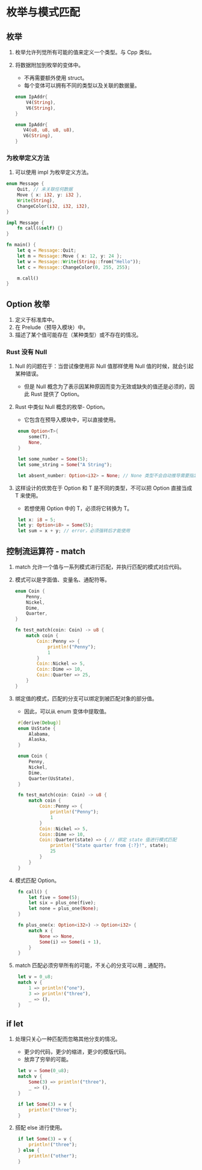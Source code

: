 # 枚举与模式匹配

## 枚举

1. 枚举允许列觉所有可能的值来定义一个类型。与 Cpp 类似。
2. 将数据附加到枚举的变体中。

   - 不再需要额外使用 struct。
   - 每个变体可以拥有不同的类型以及关联的数据量。

   ```rust
   enum IpAddr{
       V4(String),
       V6(String),
   }

   enum IpAddr{
      V4(u8, u8, u8, u8),
      V6(String),
   }
   ```

### 为枚举定义方法

1. 可以使用 impl 为枚举定义方法。

```rust
enum Message {
    Quit, // 未关联任何数据
    Move { x: i32, y: i32 },
    Write(String),
    ChangeColor(i32, i32, i32),
}

impl Message {
    fn call(&self) {}
}

fn main() {
    let q = Message::Quit;
    let m = Message::Move { x: 12, y: 24 };
    let w = Message::Write(String::from("Hello"));
    let c = Message::ChangeColor(0, 255, 255);

    m.call()
}
```

## Option 枚举

1. 定义于标准库中。
2. 在 Prelude（预导入模块）中。
3. 描述了某个值可能存在（某种类型）或不存在的情况。

### Rust 没有 Null

1. Null 的问题在于：当尝试像使用非 Null 值那样使用 Null 值的时候，就会引起某种错误。

   - 但是 Null 概念为了表示因某种原因而变为无效或缺失的值还是必须的，因此 Rust 提供了 Option。

2. Rust 中类似 Null 概念的枚举- Option<T>。

   - 它包含在预导入模块中，可以直接使用。

   ```rust
    enum Option<T>{
        some(T),
        None,
    }

    let some_number = Some(5);
    let some_string = Some("A String");

    let absent_number: Option<i32> = None; // None 类型不会自动推导需要指定
   ```

3. 这样设计的优势在于 Option<T> 和 T 是不同的类型，不可以把 Option<T> 直接当成 T 来使用。

   - 若想使用 Option<T> 中的 T，必须将它转换为 T。

   ```rust
    let x: i8 = 5;
    let y: Option<i8> = Some(5);
    let sum = x + y; // error，必须强转后才能使用
   ```

## 控制流运算符 - match

1. match 允许一个值与一系列模式进行匹配，并执行匹配的模式对应代码。
2. 模式可以是字面值、变量名、通配符等。

   ```rust
   enum Coin {
       Penny,
       Nickel,
       Dime,
       Quarter,
   }

   fn test_match(coin: Coin) -> u8 {
       match coin {
           Coin::Penny => {
               println!("Penny");
               1
           }
           Coin::Nickel => 5,
           Coin::Dime => 10,
           Coin::Quarter => 25,
       }
   }
   ```

3. 绑定值的模式，匹配的分支可以绑定到被匹配对象的部分值。

   - 因此，可以从 enum 变体中提取值。

   ```rust
    #[derive(Debug)]
    enum UsState {
        Alabama,
        Alaska,
    }

    enum Coin {
        Penny,
        Nickel,
        Dime,
        Quarter(UsState),
    }

    fn test_match(coin: Coin) -> u8 {
        match coin {
            Coin::Penny => {
                println!("Penny");
                1
            }
            Coin::Nickel => 5,
            Coin::Dime => 10,
            Coin::Quarter(state) => { // 绑定 state 值进行模式匹配
                println!("State quarter from {:?}!", state);
                25
            }
        }
    }
   ```

4. 模式匹配 Option<T>。

   ```rust
    fn call() {
        let five = Some(5);
        let six = plus_one(five);
        let none = plus_one(None);
    }

    fn plus_one(x: Option<i32>) -> Option<i32> {
        match x {
            None => None,
            Some(i) => Some(i + 1),
        }
    }
   ```

5. match 匹配必须穷举所有的可能，不关心的分支可以用 \_ 通配符。

   ```rust
    let v = 0_u8;
    match v {
        1 => println!("one"),
        3 => println!("three"),
        _ => (),
    }
   ```

## if let

1. 处理只关心一种匹配而忽略其他分支的情况。

   - 更少的代码，更少的缩进，更少的模版代码。
   - 放弃了穷举的可能。

   ```rust
    let v = Some(0_u8);
    match v {
        Some(3) => println!("three"),
        _ => (),
    }

    if let Some(3) = v {
        println!("three");
    }
   ```

2. 搭配 else 进行使用。

   ```rust
    if let Some(3) = v {
        println!("three");
    } else {
        println!("other");
    }
   ```
